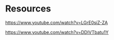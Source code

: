 # Resources

https://www.youtube.com/watch?v=LGrE0siZ-ZA

https://www.youtube.com/watch?v=DDIVTbatu1Y
